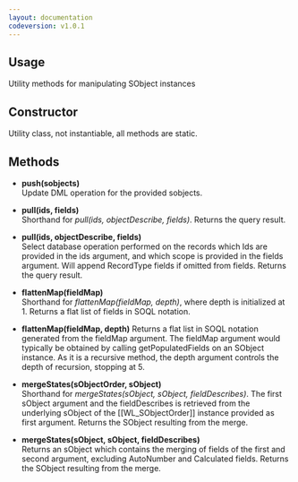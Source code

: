```yaml
---
layout: documentation
codeversion: v1.0.1
---
```


## Usage

Utility methods for manipulating SObject instances

## Constructor

Utility class, not instantiable, all methods are static.

## Methods

* **push(sobjects)**  
Update DML operation for the provided sobjects.  

* **pull(ids, fields)**  
Shorthand for *pull(ids, objectDescribe, fields)*. Returns the query result.

* **pull(ids, objectDescribe, fields)**  
Select database operation performed on the records which Ids are provided in the ids argument, and which scope is provided in the fields argument. Will append RecordType fields if omitted from fields. Returns the query result.

* **flattenMap(fieldMap)**  
Shorthand for *flattenMap(fieldMap, depth)*, where depth is initialized at 1. Returns a flat list of fields in SOQL notation.

* **flattenMap(fieldMap, depth)**
Returns a flat list in SOQL notation generated from the fieldMap argument. The fieldMap argument would typically be obtained by calling getPopulatedFields on an SObject instance. As it is a recursive method, the depth argument controls the depth of recursion, stopping at 5.  

* **mergeStates(sObjectOrder, sObject)**  
Shorthand for *mergeStates(sObject, sObject, fieldDescribes)*. The first sObject argument and the fieldDescribes is retrieved from the underlying sObject of the [[WL_SObjectOrder]] instance provided as first argument. Returns the SObject resulting from the merge.

* **mergeStates(sObject, sObject, fieldDescribes)**  
Returns an sObject which contains the merging of fields of the first and second argument, excluding AutoNumber and Calculated fields. Returns the SObject resulting from the merge.